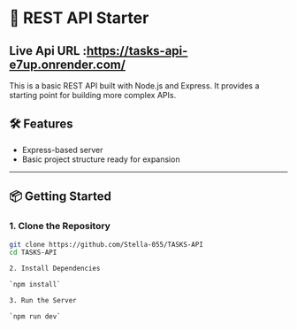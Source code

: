 # 🚀 REST API Starter
## Live Api URL :https://tasks-api-e7up.onrender.com/
This is a basic REST API built with Node.js and Express. It provides a starting point for building more complex APIs.

## 🛠 Features

- Express-based server
- Basic project structure ready for expansion

---

## 📦 Getting Started

### 1. Clone the Repository

```bash
git clone https://github.com/Stella-055/TASKS-API
cd TASKS-API

2. Install Dependencies

`npm install`

3. Run the Server

`npm run dev`


